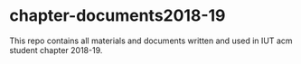 # chapter-documents2018-19
This repo contains all materials and documents written and used in IUT acm student chapter 2018-19.
